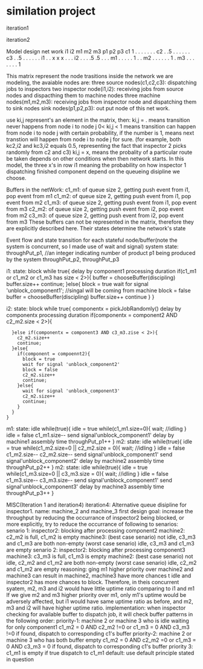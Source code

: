# similation project

iteration1

iteration2 

Model design
net work
    i1  i2  m1  m2  m3  p1  p2  p3
c1  1   .   .   .   .   .   .   .
c2  .   .5  .   .   .   .   .   .
c3  .   .5  .   .   .   .   .   .
i1  .   .   x   x   x   .   .   .
i2  .   .   .   .5  .5  .   .   .
m1  .   .   .   .   .   1   .   .
m2  .   .   .   .   .   .   1   .
m3  .   .   .   .   .   .   .   1


This matrix represent the node trasitions inside the network we are modeling, 
the avaiable nodes are: 
  three source nodes(c1,c2,c3): dispatching jobs to inspectors
  two inspector node(i1,i2): receiving jobs from source nodes and dispacthing them to machine nodes
  three machine nodes(m1,m2,m3): receiving jobs from inspector node and dispatching them to sink nodes
  sink nodes(p1,p2,p3): out put node of this net work.   

use ki,j represent's an element in the matrix, then:
  ki,j = . means transition never happens from node i to node j
  0< ki,j < 1 means transition can happen from node i to node j with certain probability,
    if the number is 1, means next transtion will happen from node i to node j for sure.
    (for example, both kc2,i2 and kc3,i2 equals 0.5, representing the fact that inspector 2
    picks randomly from c2 and c3)
  ki,j = x, means the probality of a particular route be taken depends on other conditions when then network
    starts. In this model, the three x's in row i1 meaning the probability on how inspector 1 dispatching finished
    component depend on the queueing disipline we choose.  

Buffers in the netWork:
  c1_m1: of queue size 2, getting push event from i1, pop event from m1
  c1_m2: of queue size 2, getting push event from i1, pop event from m2
  c1_m3: of queue size 2, getting push event from i1, pop event from m3
  c2_m2: of queue size 2, getting push event from i2, pop event from m2
  c3_m3: of queue size 2, getting push event from i2, pop event from m3
  These buffers can not be represented in the matrix, therefore they are explicitly described here. Their states 
  determine the network's state

Event flow and state transition for each stateful node/buffer(note the system is concurrent, so I made use of wait and signal)
  system state:
    throughPut_p1, //an integer indicating number of product p1 being produced by the system
    throughPut_p2,
    throughPut_p3

  i1:
    state: block
    while true{
      delay by component1 processing duration
      if(c1_m1 or c1_m2 or c1_m3 has size < 2>){
        buffer = chooseBuffer(discipling)
        buffer.size++
        continue;
      }else{
        block = true
        wait for signal 'unblock_component1'; //singal will be coming from machine
        block = false
        buffer = chooseBuffer(discipling)
        buffer.size++
        continue
      }
    }

  i2: 
    state: block
    while true{
      componentx = pickJobRandomly()
      delay by componentx processing duration
      if(componentx = component2 AND c2_m2.size < 2>){
        
      }else if(componentx = component3 AND c3_m3.zise < 2>){
        c2_m2.size++
        continue;
      }else{
        if(component = compoennt2){
          block = true
          wait for signal 'unblock_component2'
          block = false
          c2_m2.size++
          continue;
        }else{
          wait for signal 'unblock_component3'
          c2_m2.size++
          continue;
        }
      }
    }

  m1:
    state: idle
    while(true){
      idle = true
      while(c1_m1.size=0){
        wait; //idling
      }
      idle = false
      c1_m1.size--
      send signal'unblock_component1'
      delay by machine1 assembly time
      throughPut_p1++
    }
  m2:
    state: idle 
    while(true){
      idle = true
      while(c1_m2.size=0 || c2_m2.size = 0){
        wait; //idling
      }
      idle = false
      c1_m2.size--
      c2_m2.size--
      send signal'unblock_component1'
      send signal'unblock_component2'
      delay by machine2 assembly time
      throughPut_p2++
    }
  m2:
    state: idle
    while(true){
      idle = true
      while(c1_m3.size=0 || c3_m3.size = 0){
        wait; //idling
      }
      idle = false 
      c1_m3.size--
      c3_m3.size--
      send signal'unblock_component1'
      send signal'unblock_component3'
      delay by machine3 assembly time
      throughPut_p3++
    }

MISC(Iteration 1 and iteration4)
iteration4:
Alternative queue disipline for inspector1.
name: machine_2 and machine_3 first
design goal: increase the throughput by reducing the occurrance of inspector2 being blocked, 
or more explicitly, try to reduce the occurrance of following to senarios:
  senario 1:
    inspector2: blocking after processing component2
    machine2: c2_m2 is full, c1_m2 is empty
    machine3: 
      (best case senario) not idle, c3_m3 and c1_m3 are both non-empty
      (worst case senario) idle, c3_m3 and c1_m3 are empty
  senario 2:
    inspector2: blocking after processing component3
    machine3: c3_m3 is full, c1_m3 is empty
    machine2: 
      (best case senario) not idle, c2_m2 and c1_m2 are both non-empty
      (worst case senario) idle, c2_m2 and c1_m2 are empty
reasoning:
  ging m1 higher priority over machine2 and machine3 can result in machine2, machine3 have more
  chances t idle and inspector2 has more chances to block. Therefore, in theis concurrent syatem, 
  m2, m3 and i2 would have little uptime ratio comparing to i1 and m1
  If we give m2 and m3 higher priority over m1, only m1's uptime would be adversely affected,
  but i1 would have same uptime ratio as before, and m2, m3 and i2 will have higher uptime ratio. 
implementation:
  when inspector checking for available buffer to dispatch job, it will check buffer patterns in the following
  order:
  priority-1:
    machine 2 or machine 3 who is idle waiting for only component1
    c1_m2 = 0 AND c2_m2 !=0  or c1_m3 = 0 AND c3_m3 !=0
    if found, dispatch to corresponding c1's buffer
  priority-2:
    machine 2 or machine 3 who has both buffer empty
    c1_m2 = 0 AND c2_m2 =0  or c1_m3 = 0 AND c3_m3 = 0
    if found, dispatch to corresponding c1's buffer
  priority 3:
    c1_m1 is empty
    if true dispatch to c1_m1
  default:
    use default principle stated in question